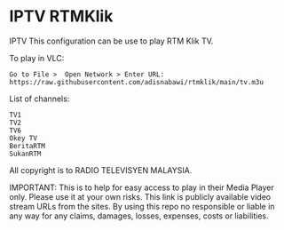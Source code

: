 # IPTV RTMKlik
IPTV
This configuration can be use to play RTM Klik TV.

To play in VLC:
```
Go to File >  Open Network > Enter URL: https://raw.githubusercontent.com/adisnabawi/rtmklik/main/tv.m3u
```

List of channels:
```
TV1
TV2
TV6
Okey TV
BeritaRTM
SukanRTM
```

All copyright is to RADIO TELEVISYEN MALAYSIA.

IMPORTANT: This is to help for easy access to play in their Media Player only. 
Please use it at your own risks. This link is publicly available video stream URLs from the sites.
By using this repo no responsible or liable in any way for any claims, damages, losses, expenses, costs or liabilities.
